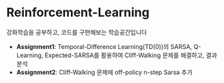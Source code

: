 # Reinforcement-Learning
강화학습을 공부하고, 코드를 구현해보는 학습공간입니다

- **Assignment1**: Temporal-Difference Learning(TD(0))의 SARSA, Q-Learning, Expected-SARSA를 활용하여 Cliff-Walking 문제를 해결하고, 결과 분석
- **Assignment2**:  Cliff-Walking 문제에 off-policy n-step Sarsa 추가
